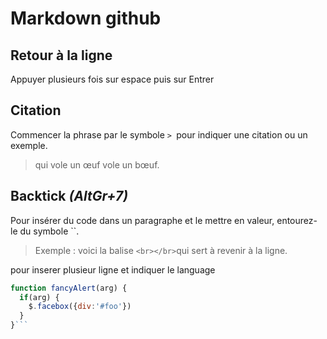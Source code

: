 # Markdown github 

## Retour à la ligne 

Appuyer plusieurs fois sur espace puis sur Entrer   

## Citation 
Commencer la phrase par le symbole ```> ```pour indiquer une citation ou un exemple.
> qui vole un œuf vole un bœuf.

## Backtick _(AltGr+7)_
Pour insérer du code dans un paragraphe et le mettre en valeur, entourez- le du symbole ``. 
> Exemple : voici la balise `<br></br>`qui sert à revenir à la ligne.

pour inserer plusieur ligne et indiquer le language 
```javascript
function fancyAlert(arg) {
  if(arg) {
    $.facebox({div:'#foo'})
  }
}```

